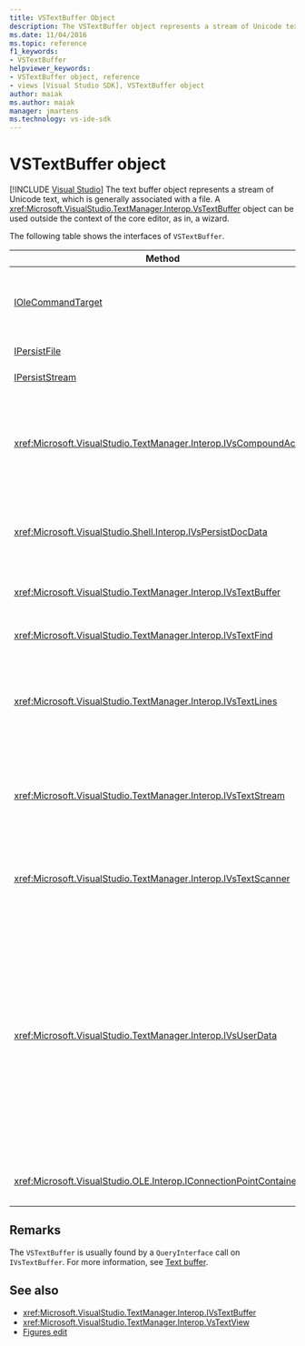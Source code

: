 ```yaml
---
title: VSTextBuffer Object
description: The VSTextBuffer object represents a stream of Unicode text, which is generally associated with a file. This article lists the interfaces of VSTextBuffer.
ms.date: 11/04/2016
ms.topic: reference
f1_keywords:
- VSTextBuffer
helpviewer_keywords:
- VSTextBuffer object, reference
- views [Visual Studio SDK], VSTextBuffer object
author: maiak
ms.author: maiak
manager: jmartens
ms.technology: vs-ide-sdk
---
```

# VSTextBuffer object

 [!INCLUDE [Visual Studio](~/includes/applies-to-version/vs-windows-only.md)]
The text buffer object represents a stream of Unicode text, which is generally associated with a file. A <xref:Microsoft.VisualStudio.TextManager.Interop.VsTextBuffer> object can be used outside the context of the core editor, as in, a wizard.

 The following table shows the interfaces of `VSTextBuffer`.

|Method|Description|
|------------|-----------------|
|[IOleCommandTarget](/windows/desktop/api/docobj/nn-docobj-iolecommandtarget)|Standard OLE interface. Used for undo/redo handling in the buffer.|
|[IPersistFile](/windows/desktop/api/objidl/nn-objidl-ipersistfile)|Standard OLE interface.|
|[IPersistStream](/windows/desktop/api/objidl/nn-objidl-ipersiststream)|Standard OLE interface.|
|<xref:Microsoft.VisualStudio.TextManager.Interop.IVsCompoundAction>|Enables the creation of compounds actions (that is, actions that are grouped in a single undo/redo unit).|
|<xref:Microsoft.VisualStudio.Shell.Interop.IVsPersistDocData>|Enables persistence of document data managed by the text buffer.|
|<xref:Microsoft.VisualStudio.TextManager.Interop.IVsTextBuffer>|Provides basic services; used by many clients.|
|<xref:Microsoft.VisualStudio.TextManager.Interop.IVsTextFind>|Used to search a buffer.|
|<xref:Microsoft.VisualStudio.TextManager.Interop.IVsTextLines>|Provides read and write capabilities using two-dimensional coordinates. Inherits from `IVsTextBuffer`.|
|<xref:Microsoft.VisualStudio.TextManager.Interop.IVsTextStream>|Provides read and write capabilities using one-dimensional coordinates. Inherits from `IVsTextBuffer`.|
|<xref:Microsoft.VisualStudio.TextManager.Interop.IVsTextScanner>|Provides fast, stream-oriented, sequential access to text in the buffer.|
|<xref:Microsoft.VisualStudio.TextManager.Interop.IVsUserData>|Provides access to a generic collection of properties. The most important property is the name, or moniker, of the buffer. You can store your own random data in the buffer with this interface by creating a GUID and using it as a key.|
|<xref:Microsoft.VisualStudio.OLE.Interop.IConnectionPointContainer>|Supports connection points for events.|

## Remarks
 The `VSTextBuffer` is usually found by a `QueryInterface` call on `IVsTextBuffer`. For more information, see [Text buffer](/previous-versions/visualstudio/visual-studio-2015/extensibility/accessing-the-text-buffer-by-using-the-legacy-api?preserve-view=true&view=vs-2015).

## See also
- <xref:Microsoft.VisualStudio.TextManager.Interop.IVsTextBuffer>
- <xref:Microsoft.VisualStudio.TextManager.Interop.VsTextView>
- [Figures edit](https://www.microsoft.com/download/details.aspx?id=55984)